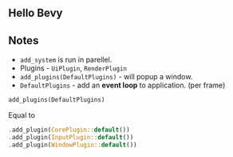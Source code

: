 Hello Bevy
---

## Notes

- `add_system` is run in parellel.
- Plugins - `UiPlugin`, `RenderPlugin`
- `add_plugins(DefaultPlugins)` - will popup a window.
- `DefaultPlugins` - add an **event loop** to application. (per frame)

```rust
add_plugins(DefaultPlugins)
```

Equal to

```rust
.add_plugin(CorePlugin::default())
.add_plugin(InputPlugin::default())
.add_plugin(WindowPlugin::default())
```
